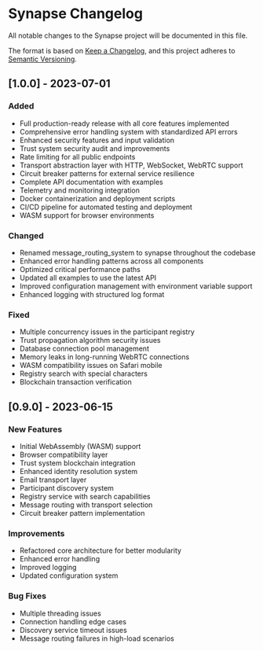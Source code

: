 # Synapse Changelog

All notable changes to the Synapse project will be documented in this file.

The format is based on [Keep a Changelog](https://keepachangelog.com/en/1.0.0/),
and this project adheres to [Semantic Versioning](https://semver.org/spec/v2.0.0.html).

## [1.0.0] - 2023-07-01

### Added

- Full production-ready release with all core features implemented
- Comprehensive error handling system with standardized API errors
- Enhanced security features and input validation
- Trust system security audit and improvements
- Rate limiting for all public endpoints
- Transport abstraction layer with HTTP, WebSocket, WebRTC support
- Circuit breaker patterns for external service resilience
- Complete API documentation with examples
- Telemetry and monitoring integration
- Docker containerization and deployment scripts
- CI/CD pipeline for automated testing and deployment
- WASM support for browser environments

### Changed

- Renamed message_routing_system to synapse throughout the codebase
- Enhanced error handling patterns across all components
- Optimized critical performance paths
- Updated all examples to use the latest API
- Improved configuration management with environment variable support
- Enhanced logging with structured log format

### Fixed

- Multiple concurrency issues in the participant registry
- Trust propagation algorithm security issues
- Database connection pool management
- Memory leaks in long-running WebRTC connections
- WASM compatibility issues on Safari mobile
- Registry search with special characters
- Blockchain transaction verification

## [0.9.0] - 2023-06-15

### New Features

- Initial WebAssembly (WASM) support
- Browser compatibility layer
- Trust system blockchain integration
- Enhanced identity resolution system
- Email transport layer
- Participant discovery system
- Registry service with search capabilities
- Message routing with transport selection
- Circuit breaker pattern implementation

### Improvements

- Refactored core architecture for better modularity
- Enhanced error handling
- Improved logging
- Updated configuration system

### Bug Fixes

- Multiple threading issues
- Connection handling edge cases
- Discovery service timeout issues
- Message routing failures in high-load scenarios
